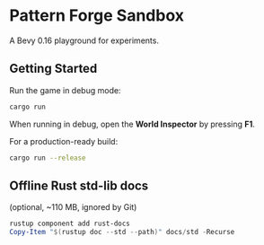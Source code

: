 # Pattern Forge Sandbox

A Bevy 0.16 playground for experiments.

## Getting Started

Run the game in debug mode:

```bash
cargo run
```

When running in debug, open the **World Inspector** by pressing **F1**.

For a production-ready build:

```bash
cargo run --release
```

## Offline Rust std-lib docs

(optional, ~110 MB, ignored by Git)

```powershell
rustup component add rust-docs
Copy-Item "$(rustup doc --std --path)" docs/std -Recurse
```
